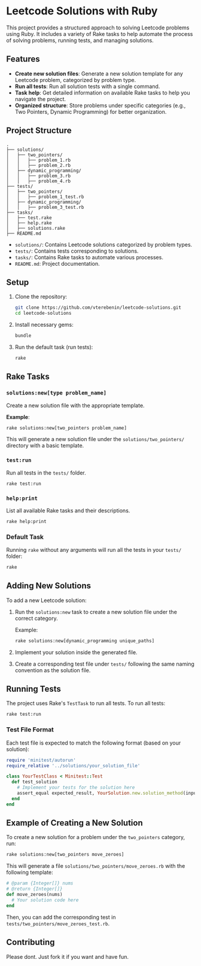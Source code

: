 # Leetcode Solutions with Ruby

This project provides a structured approach to solving Leetcode problems using Ruby. It includes a variety of Rake tasks to help automate the process of solving problems, running tests, and managing solutions.

## Features

- **Create new solution files**: Generate a new solution template for any Leetcode problem, categorized by problem type.
- **Run all tests**: Run all solution tests with a single command.
- **Task help**: Get detailed information on available Rake tasks to help you navigate the project.
- **Organized structure**: Store problems under specific categories (e.g., Two Pointers, Dynamic Programming) for better organization.

## Project Structure

```
.
├── solutions/
│   ├── two_pointers/
│   │   ├── problem_1.rb
│   │   ├── problem_2.rb
│   ├── dynamic_programming/
│   │   ├── problem_3.rb
│   │   ├── problem_4.rb
├── tests/
│   ├── two_pointers/
│   │   ├── problem_1_test.rb
│   ├── dynamic_programming/
│   │   ├── problem_3_test.rb
├── tasks/
│   ├── test.rake
│   ├── help.rake
│   ├── solutions.rake
├── README.md
```

- `solutions/`: Contains Leetcode solutions categorized by problem types.
- `tests/`: Contains tests corresponding to solutions.
- `tasks/`: Contains Rake tasks to automate various processes.
- `README.md`: Project documentation.

## Setup

1. Clone the repository:

   ```bash
   git clone https://github.com/vterebenin/leetcode-solutions.git
   cd leetcode-solutions
   ```

2. Install necessary gems:

   ```bash
   bundle
   ```

3. Run the default task (run tests):

   ```bash
   rake
   ```

## Rake Tasks

### `solutions:new[type problem_name]`

Create a new solution file with the appropriate template.

**Example**:
```bash
rake solutions:new[two_pointers problem_name]
```

This will generate a new solution file under the `solutions/two_pointers/` directory with a basic template.

### `test:run`

Run all tests in the `tests/` folder.

```bash
rake test:run
```

### `help:print`

List all available Rake tasks and their descriptions.

```bash
rake help:print
```

### Default Task

Running `rake` without any arguments will run all the tests in your `tests/` folder:

```bash
rake
```

## Adding New Solutions

To add a new Leetcode solution:

1. Run the `solutions:new` task to create a new solution file under the correct category.
   
   Example:
   ```bash
   rake solutions:new[dynamic_programming unique_paths]
   ```

2. Implement your solution inside the generated file.
3. Create a corresponding test file under `tests/` following the same naming convention as the solution file.

## Running Tests

The project uses Rake's `TestTask` to run all tests. To run all tests:

```bash
rake test:run
```

### Test File Format

Each test file is expected to match the following format (based on your solution):

```ruby
require 'minitest/autorun'
require_relative '../solutions/your_solution_file'

class YourTestClass < Minitest::Test
  def test_solution
    # Implement your tests for the solution here
    assert_equal expected_result, YourSolution.new.solution_method(input)
  end
end
```

## Example of Creating a New Solution

To create a new solution for a problem under the `two_pointers` category, run:

```bash
rake solutions:new[two_pointers move_zeroes]
```

This will generate a file `solutions/two_pointers/move_zeroes.rb` with the following template:

```ruby
# @param {Integer[]} nums
# @return {Integer[]}
def move_zeroes(nums)
  # Your solution code here
end
```

Then, you can add the corresponding test in `tests/two_pointers/move_zeroes_test.rb`.

## Contributing

Please dont. Just fork it if you want and have fun.



